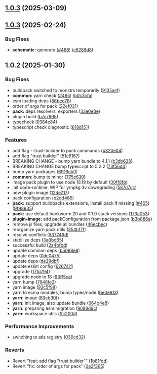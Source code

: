 ## [1.0.3](https://github.com/atls/raijin/compare/@atls/yarn-plugin-image@1.0.3...@atls/yarn-plugin-image@1.0.3) (2025-03-09)

## [1.0.3](https://github.com/atls/raijin/compare/@atls/yarn-plugin-image@1.0.2...@atls/yarn-plugin-image@1.0.3) (2025-02-24)

### Bug Fixes

- **schematic:** generate ([#488](https://github.com/atls/raijin/issues/488)) ([c9289d8](https://github.com/atls/raijin/commit/c9289d8a675259a30beb2c0fd6103d98ae6189a1))

## 1.0.2 (2025-01-30)

### Bug Fixes

- buildpack switched to monstrs temporarily ([9135aef](https://github.com/atls/raijin/commit/9135aef985951200b3b37df24cbf13a810a183f9))
- **common:** yarn check ([#485](https://github.com/atls/raijin/issues/485)) ([b0c3cfa](https://github.com/atls/raijin/commit/b0c3cfad8f559c55691ca733c7a3a7b3cd00c4d8))
- esm loading deps ([86bec78](https://github.com/atls/raijin/commit/86bec787979dabfa06223b1adddeb763566bd590))
- order of args for pack ([22ef021](https://github.com/atls/raijin/commit/22ef02164f613b599a88b12681d984c5d39490de))
- **pack:** deps resolvers, exporters ([33e0e3e](https://github.com/atls/raijin/commit/33e0e3e5b4e8d9fd5f3c09bb72959dbb414c8bea))
- plugin build ([b7c7695](https://github.com/atls/raijin/commit/b7c769587c2cb819d4b47e6c1825e1d7f50dee8b))
- typecheck ([0384e84](https://github.com/atls/raijin/commit/0384e8435fedacc8ca695d7cd52e3c44ea4b9d57))
- typescript check diagnostic ([618d151](https://github.com/atls/raijin/commit/618d151d42baa82983bea168ad895c0b86cda8ef))

### Features

- add flag --trust-builder to pack commands ([b820e04](https://github.com/atls/raijin/commit/b820e04ba038cae344d754645e4b0351efe01a17))
- add flag "trust builder" ([51c6167](https://github.com/atls/raijin/commit/51c6167311174652c110628629ac9bf29e9f33a5))
- BREAKING CHANGE - bump yarn bundle to 4.1.1 ([b3db628](https://github.com/atls/raijin/commit/b3db62837ed75cbbedaf3c13678ab58398bfe50f))
- BREAKING CHANGE bump typescript to 5.2.2 ([73f56d4](https://github.com/atls/raijin/commit/73f56d4670a0df3183bc29518cbabc238c03c352))
- bump yarn packages ([6916cb0](https://github.com/atls/raijin/commit/6916cb01c753afd6abd939d193959be6ef0a4b1e))
- **common:** bump to minor ([775c630](https://github.com/atls/raijin/commit/775c630061f91970a65e34afabeea8d029e02176))
- image pack plugin to use node 18.19 by default ([00f18fb](https://github.com/atls/raijin/commit/00f18fbf2cce89058a896a08925c1552f5c15449))
- init code-runtime, WIP for yrnpkg 3v downgrading ([587d7dc](https://github.com/atls/raijin/commit/587d7dc75c6b08c2a4b0a0b4bf380939de83a6c3))
- new plugin image ([12de717](https://github.com/atls/raijin/commit/12de7176d251f3f29a6cc77c2f26ce3dc8ed7f67))
- pack configuration ([b2dd469](https://github.com/atls/raijin/commit/b2dd469b874df3cfd2bd345a2fe1fc1a972f9a2f))
- **pack:** support buildpacks extensions, install pack if missing ([#465](https://github.com/atls/raijin/issues/465)) ([9f98935](https://github.com/atls/raijin/commit/9f98935c46ed6d507ad962aaa39027103ae10c77))
- **pack:** use default bookworm 20 and 0.1.0 stack versions ([173a053](https://github.com/atls/raijin/commit/173a053201189a8f48be9f3f0189c16c8acc8c68))
- **plugin-image:** add packConfiguration from package.json ([b3b886a](https://github.com/atls/raijin/commit/b3b886aea84386c2fd310c50de95afce693bed2b))
- remove js files, upgrade all bundles ([46ecbec](https://github.com/atls/raijin/commit/46ecbec27339babc3c0c894b29c544e6c554e7b2))
- reorganize yarn pack utils ([354bf7f](https://github.com/atls/raijin/commit/354bf7f3b91ea8dd9899bbbf48bc7613b27527df))
- resolve conflicts ([537749d](https://github.com/atls/raijin/commit/537749d68ead3ef942d325787de4ab77e7b2bfa4))
- stabilize deps ([3a0bd65](https://github.com/atls/raijin/commit/3a0bd65071d207c2cb22cfe05b664d37d5f7a4c9))
- successful build ([2a4bfbd](https://github.com/atls/raijin/commit/2a4bfbdbd8c28ee9a8756b9aef7cb74d13b51b73))
- update common deps ([b5098e8](https://github.com/atls/raijin/commit/b5098e843c0153a476c16ae8607ba2b598accb60))
- update deps ([0de0475](https://github.com/atls/raijin/commit/0de04751e64fc9e6d72879289b773f1fa1ec3526))
- update deps ([de29dbf](https://github.com/atls/raijin/commit/de29dbffcc0c1b9cf081825987e733352b1761a7))
- update eslint config ([626741f](https://github.com/atls/raijin/commit/626741f1896c709c83857818333dc15f28787036))
- upgrade ([17fd794](https://github.com/atls/raijin/commit/17fd794be8d7b17693fdb8ae50e6ec83891632d8))
- upgrade node to 18 ([63ff5ca](https://github.com/atls/raijin/commit/63ff5ca56a526a174e82ebdc215f44e55db7a4f0))
- yarn bump ([7948fe2](https://github.com/atls/raijin/commit/7948fe20493323c9af0f0b55cddd92d4cf9553bf))
- yarn image ([92c5f98](https://github.com/atls/raijin/commit/92c5f98dc30f60c53a210b64ca3248665c03e2ab))
- yarn to ecma modules, bump types/node ([6e0e913](https://github.com/atls/raijin/commit/6e0e9135ea19e9c035d9a19fd051995df0a28545))
- **yarn:** image ([80eb30f](https://github.com/atls/raijin/commit/80eb30fce8133ab6059de4e6ae6788313304e4a4))
- **yarn:** init image, also update bundle ([064c4e8](https://github.com/atls/raijin/commit/064c4e86c7f5761497f79ff50ee98b71316e28ce))
- **yarn:** preparing esm migration ([9088d9c](https://github.com/atls/raijin/commit/9088d9c5db653fa76d4a16271585b849afc7b8a7))
- **yarn:** workspace utils ([ffc200d](https://github.com/atls/raijin/commit/ffc200d0f0cf6444fe9053a7f046a5d039f79177))

### Performance Improvements

- switching to atls registry ([039cd32](https://github.com/atls/raijin/commit/039cd32a8026c126c5fffc71bc4ac1f66e0d6f1f))

### Reverts

- Revert "feat: add flag "trust builder"" ([1b81fdd](https://github.com/atls/raijin/commit/1b81fdd5acfd0128ae737ecc98e336b59a24f0ee))
- Revert "fix: order of args for pack" ([0a2f365](https://github.com/atls/raijin/commit/0a2f3653b7f9cbce4815f5f2ab8990e22125a4fe))
